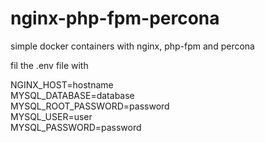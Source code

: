 # nginx-php-fpm-percona
simple docker containers with nginx, php-fpm and percona

fil the .env file with

NGINX_HOST=hostname<br>
MYSQL_DATABASE=database<br>
MYSQL_ROOT_PASSWORD=password<br>
MYSQL_USER=user<br>
MYSQL_PASSWORD=password<br>

